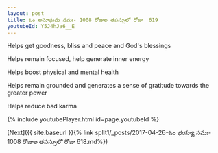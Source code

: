 ```yaml
---
layout: post
title: ఓం అమోఘమ నమః- 1008 రోజుల తపస్సులో రోజు  619
youtubeId: Y5J4hJa6__E
---
```

 
 
Helps get goodness, bliss and peace and God's blessings
 
Helps remain focused, help generate inner energy 
 
Helps boost physical and mental health 
 
Helps remain grounded and generates a sense of gratitude towards the greater power 
 
Helps reduce bad karma
 
 
 
 


{% include youtubePlayer.html id=page.youtubeId %}
 
[Next]({{ site.baseurl }}{% link  split1/_posts/2017-04-26-ఓం భయ్యా నమః- 1008 రోజుల తపస్సులో రోజు  618.md%})
 
